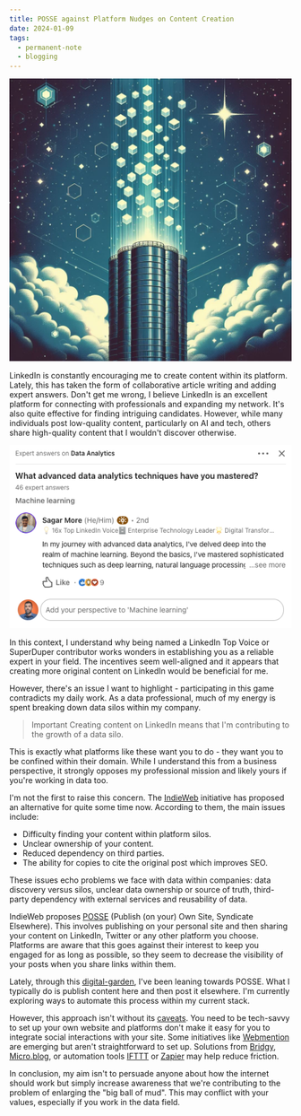```yaml
---
title: POSSE against Platform Nudges on Content Creation
date: 2024-01-09
tags:
  - permanent-note
  - blogging
---
```

![](notes/attachments/data-silo.png)

LinkedIn is constantly encouraging me to create content within its platform. Lately, this has taken the form of collaborative article writing and adding expert answers. Don't get me wrong, I believe LinkedIn is an excellent platform for connecting with professionals and expanding my network. It's also quite effective for finding intriguing candidates. However, while many individuals post low-quality content, particularly on AI and tech, others share high-quality content that I wouldn't discover otherwise.

![An screenshot of Expert Answers on Linkedin](notes/attachments/Screenshot%202024-01-09%20at%2011.16.56.png)

In this context, I understand why being named a LinkedIn Top Voice or SuperDuper contributor works wonders in establishing you as a reliable expert in your field. The incentives seem well-aligned and it appears that creating more original content on LinkedIn would be beneficial for me.

However, there's an issue I want to highlight - participating in this game contradicts my daily work. As a data professional, much of my energy is spent breaking down data silos within my company.

> Important
> Creating content on LinkedIn means that I'm contributing to the growth of a data silo.

This is exactly what platforms like these want you to do - they want you to be confined within their domain. While I understand this from a business perspective, it strongly opposes my professional mission and likely yours if you're working in data too.

I'm not the first to raise this concern. The [IndieWeb](https://indieweb.org/) initiative has proposed an alternative for quite some time now. According to them, the main issues include:

- Difficulty finding your content within platform silos.
- Unclear ownership of your content.
- Reduced dependency on third parties.
- The ability for copies to cite the original post which improves SEO.

These issues echo problems we face with data within companies: data discovery versus silos, unclear data ownership or source of truth, third-party dependency with external services and reusability of data.

IndieWeb proposes [POSSE](https://indieweb.org/POSSE) (Publish (on your) Own Site, Syndicate Elsewhere). This involves publishing on your personal site and then sharing your content on LinkedIn, Twitter or any other platform you choose. Platforms are aware that this goes against their interest to keep you engaged for as long as possible, so they seem to decrease the visibility of your posts when you share links within them.

Lately, through this [digital-garden](mocs/digital-garden.md), I've been leaning towards POSSE. What I typically do is publish content here and then post it elsewhere. I'm currently exploring ways to automate this process within my current stack.

However, this approach isn't without its [caveats](https://www.theverge.com/2023/10/23/23928550/posse-posting-activitypub-standard-twitter-tumblr-mastodon). You need to be tech-savvy to set up your own website and platforms don't make it easy for you to integrate social interactions with your site. Some initiatives like [Webmention](https://www.w3.org/TR/webmention/#authorsnote-p-1) are emerging but aren't straightforward to set up. Solutions from [Bridgy](https://brid.gy/about), [Micro.blog](https://micro.blog/), or automation tools [IFTTT](https://ifttt.com/) or [Zapier](https://zapier.com/) may help reduce friction.

In conclusion, my aim isn't to persuade anyone about how the internet should work but simply increase awareness that we're contributing to the problem of enlarging the "big ball of mud". This may conflict with your values, especially if you work in the data field.

